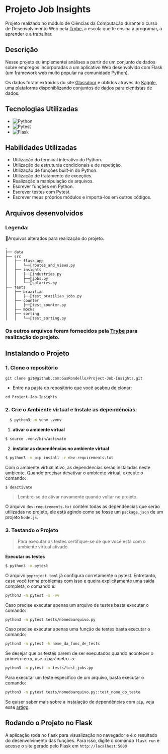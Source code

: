 

# Projeto Job Insights


Projeto realizado no módulo de Ciências da Computação durante o curso de Desenvolvimento Web pela [Trybe](https://www.betrybe.com/), a escola que te ensina a programar, a aprender e a trabalhar.


## Descrição

Nesse projeto eu implementei análises a partir de um conjunto de dados sobre empregos incorporadas a um aplicativo Web desenvolvido com Flask (um framework web muito popular na comunidade Python).

Os dados foram extraídos do site [Glassdoor](https://www.glassdoor.com.br/member/home/index.htm) e obtidos através do [Kaggle](https://www.kaggle.com/datasets/atharvap329/glassdoor-data-science-job-data), uma plataforma disponiblizando conjuntos de dados para cientistas de dados.


## Tecnologias Utilizadas


- ![Python](https://img.shields.io/badge/Python-4584b6?style=for-the-badge&logo=python&logoColor=ffde57
)
- ![Pytest](https://img.shields.io/badge/Pytest-ffde57?style=for-the-badge&logo=pytest&logoColor=4584b6
)
- ![Flask](https://img.shields.io/badge/Flask-white?style=for-the-badge&logo=flask&logoColor=black
)


## Habilidades Utilizadas


- Utilização do terminal interativo do Python.
- Utilização de estruturas condicionais e de repetição.
- Utilização de funções built-in do Python.
- Utilização de tratamento de exceções.
- Realização a manipulação de arquivos.
- Escrever funções em Python.
- Escrever testes com Pytest.
- Escrever meus próprios módulos e importá-los em outros códigos.



## Arquivos desenvolvidos

### Legenda:

🔹Arquivos alterados para realização do projeto.
```
.
├── data
├── src
│   ├── flask_app
│   │   └──🔹routes_and_views.py
│   ├── insights
│   │   ├──🔹industries.py
│   │   ├──🔹jobs.py
│   │   └──🔹salaries.py
├── tests
│   ├── brazilian
│   │   ├──🔹test_brazilian_jobs.py
│   ├── counter
│   │   ├──🔹test_counter.py
│   ├── mocks
│   ├── sorting
│   │   └──🔹test_sorting.py
```


### Os outros arquivos foram fornecidos pela [Trybe](https://www.betrybe.com/) para realização do projeto.


## Instalando o Projeto

### 1. Clone o repositório
```
git clone git@github.com:GusRondello/Project-Job-Insights.git
```

  * Entre na pasta do repositório que você acabou de clonar:
```
cd Project-Job-Insights
```

### 2. Crie o Ambiente virtual e Instale as dependências:

```bash
  $ python3 -m venv .venv
  ```

  1. **ativar o ambiente virtual**

  ```bash
  $ source .venv/bin/activate
  ```

  2. **instalar as dependências no ambiente virtual**

  ```bash
  $ python3 -m pip install -r dev-requirements.txt
  ```
Com o ambiente virtual ativo, as dependências serão instaladas neste ambiente.
  Quando precisar desativar o ambiente virtual, execute o comando:  
  ```bash
  $ deactivate
  ``` 
  > Lembre-se de ativar novamente quando voltar no projeto.

  O arquivo `dev-requirements.txt` contém todas as dependências que serão utilizadas no projeto, ele está agindo como se fosse um `package.json` de um projeto `Node.js`.


### 3. Testando o Projeto
> Para executar os testes certifique-se de que você está com o ambiente virtual ativado.

  <strong>Executar os testes</strong>

  ```bash
  $ python3 -m pytest
  ```

  O arquivo `pyproject.toml` já configura corretamente o pytest. Entretanto, caso você tenha problemas com isso e queira explicitamente uma saída completa, o comando é:

  ```bash
  python3 -m pytest -s -vv
  ```

  Caso precise executar apenas um arquivo de testes basta executar o comando:

  ```bash
  python3 -m pytest tests/nomedoarquivo.py
  ```

  Caso precise executar apenas uma função de testes basta executar o comando:

  ```bash
  python3 -m pytest -k nome_da_func_de_tests
  ```

  Se desejar que os testes parem de ser executados quando acontecer o primeiro erro, use o parâmetro `-x`

  ```bash
  python3 -m pytest -x tests/test_jobs.py
  ```
  
  Para executar um teste específico de um arquivo, basta executar o comando:

  ```bash
  python3 -m pytest tests/nomedoarquivo.py::test_nome_do_teste
  ```

  Se quiser saber mais sobre a instalação de dependências com `pip`, veja esse [artigo](https://medium.com/python-pandemonium/better-python-dependency-and-package-management-b5d8ea29dff1).


## Rodando o Projeto no Flask

A aplicação roda no flask para visualização no navegador e é o resultado do desenvolvimento das funções. Para isso, digite o comando ```flask run``` e acesse o site gerado pelo Flask em ```http://localhost:5000```
